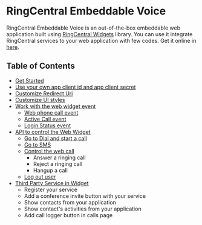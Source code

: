# RingCentral Embeddable Voice

RingCentral Embeddable Voice is an out-of-the-box embeddable web application built using [RingCentral Widgets](https://github.com/ringcentral/ringcentral-js-widgets) library. You can use it integrate RingCentral services to your web application with few codes. Get it online in [here](https://ringcentral.github.io/ringcentral-web-widget/).

## Table of Contents

* [Get Started](get-started.md)
* [Use your own app client id and app client secret](config-client-id-and-secret.md)
* [Customize Redirect Uri](customize-redirect-uri.md)
* [Customize UI styles](customize-ui-styles.md)
* [Work with the web widget event](widget-event.md)
  * [Web phone call event](widget-event.md#web-phone-call-event)
  * [Active Call event](widget-event.md#active-call-event)
  * [Login Status event](widget-event.md#login-status-event)
* [API to control the Web Widget](control-widget.md)
  * [Go to Dial and start a call](control-widget.md#go-to-dial-and-start-a-call)
  * [Go to SMS](control-widget.md#go-to-sms-page)
  * [Control the web call](control-widget.md#control-the-web-call)
    * Answer a ringing call
    * Reject a ringing call
    * Hangup a call
  * [Log out user](control-widget.md#log-out-user)
* [Third Party Service in Widget](docs/third-party-service-in-widget.md)
  * Register your service
  * Add a conference invite button with your service
  * Show contacts from your application
  * Show contact's activities from your application
  * Add call logger button in calls page

